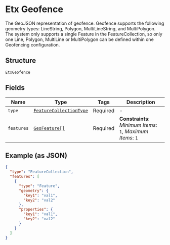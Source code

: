 
# Etx Geofence

The GeoJSON representation of geofence. Geofence supports the following geometry types: LineString, Polygon, MultiLineString, and MultiPolygon. The system only supports a single Feature in the FeatureCollection, so only one Line, Polygon, MultiLine or MultiPolygon can be defined within one Geofencing configuration.

## Structure

`EtxGeofence`

## Fields

| Name | Type | Tags | Description |
|  --- | --- | --- | --- |
| `type` | [`FeatureCollectionType`](../../doc/models/feature-collection-type.md) | Required | - |
| `features` | [`GeoFeature[]`](../../doc/models/geo-feature.md) | Required | **Constraints**: *Minimum Items*: `1`, *Maximum Items*: `1` |

## Example (as JSON)

```json
{
  "type": "FeatureCollection",
  "features": [
    {
      "type": "Feature",
      "geometry": {
        "key1": "val1",
        "key2": "val2"
      },
      "properties": {
        "key1": "val1",
        "key2": "val2"
      }
    }
  ]
}
```

